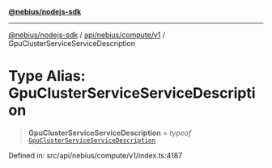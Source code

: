[**@nebius/nodejs-sdk**](../../../../../README.md)

***

[@nebius/nodejs-sdk](../../../../../README.md) / [api/nebius/compute/v1](../README.md) / GpuClusterServiceServiceDescription

# Type Alias: GpuClusterServiceServiceDescription

> **GpuClusterServiceServiceDescription** = *typeof* [`GpuClusterServiceServiceDescription`](../variables/GpuClusterServiceServiceDescription.md)

Defined in: src/api/nebius/compute/v1/index.ts:4187
